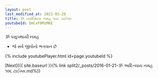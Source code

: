 ```yaml
---
layout: post
last_modified_at: 2021-03-29
title: ૐ વ્યાદિશાય નમહ ૧૦૮ ટાઈમ્સ
youtubeId: QmCxF0MzMKE
---
```

 
 
 ૐ પસુપથાયી નમહ  
 
 -  જે સર્વ જીવોનો ભગવાન છે 
 
  
 
  
 
 
 
 
 
 


{% include youtubePlayer.html id=page.youtubeId %}
 
[Next]({{ site.baseurl }}{% link  split2/_posts/2016-01-21-ૐ આદિત્યાય નમહ ૧૦૮ ટાઈમ્સ.md%})
 
